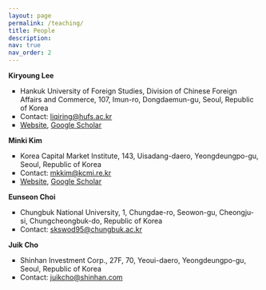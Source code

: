 ```yaml
---
layout: page
permalink: /teaching/
title: People
description: 
nav: true
nav_order: 2
---
```



<p><strong>Kiryoung Lee</strong></p>
<ul style="list-style-type:square">
	<li>Hankuk University of Foreign Studies, Division of Chinese Foreign Affairs and Commerce, 107, Imun-ro, Dongdaemun-gu, Seoul, Republic of Korea</li>
	<li>Contact: <u><a href="mailto:liqiring@hufs.ac.kr" style="box-sizing:border-box; color:inherit; pointer-events:all; text-decoration:underline" target="_blank">liqiring@hufs.ac.kr</a></u> </li>
	<li><u><a href="https://chufs2.hufs.ac.kr/chufs2/m02_s01.do?enc=Zm5jdDF8QEB8JTJGcHJvZmwlMkZjaHVmczIlMkYxODYlMkYzNjA3JTJGYXJ0Y2xWaWV3LmRvJTNGcGFnZSUzRDElMjZzcmNoQ29sdW1uJTNEJTI2c3JjaFdyZCUzRCUyNg%3D%3D" style="box-sizing:border-box; color:inherit; pointer-events:all; text-decoration:underline" target="_blank">Website</a></u>, <u><a href="https://scholar.google.com/citations?user=lWrPMp4AAAAJ&amp;hl=en&amp;oi=sra" style="box-sizing:border-box; color:inherit; pointer-events:all; text-decoration:underline" target="_blank">Google Scholar</a></u></li>
</ul>

<p style="text-align:start"><strong>Minki Kim</strong></p>

<ul style="list-style-type:square">
	<li>Korea Capital Market Institute, 143, Uisadang-daero, Yeongdeungpo-gu, Seoul, Republic of Korea</li>
	<li>Contact: <u><a href="mailto:mkkim@kcmi.re.kr" style="box-sizing:border-box; color:inherit; pointer-events:all; text-decoration:underline" target="_blank">mkkim@kcmi.re.kr</a></u> </li>
	<li><u><a href="https://www.google.com/url?q=https%3A%2F%2Fwww.kcmi.re.kr%2Fen%2Fexpert%2Fexpert_view%3Fmem_no%3D64960&amp;sa=D&amp;sntz=1&amp;usg=AOvVaw0yBR2mRSlTbX4WfqwZ3dmh" style="box-sizing:border-box; color:inherit; pointer-events:all; text-decoration:underline" target="_blank">Website</a></u>, <u><a href="https://scholar.google.com/citations?user=CjrrJEgAAAAJ&amp;hl=en&amp;oi=sra" style="box-sizing:border-box; color:inherit; pointer-events:all; text-decoration:underline" target="_blank">Google Scholar</a></u></li>
</ul>

<p style="text-align:start"><strong>Eunseon Choi</strong></p>

<ul style="list-style-type:square">
	<li>Chungbuk National University, 1, Chungdae-ro, Seowon-gu, Cheongju-si, Chungcheongbuk-do, Republic of Korea</li>
	<li>Contact: <u><a href="mailto:skswod95@chungbuk.ac.kr" style="box-sizing:border-box; color:inherit; pointer-events:all; text-decoration:underline" target="_blank">skswod95@chungbuk.ac.kr</a></u> </li>
</ul>

<p style="text-align:start"><strong>Juik Cho</strong></p>

<ul style="list-style-type:square">
	<li>Shinhan Investment Corp., 27F, 70, Yeoui-daero, Yeongdeungpo-gu, Seoul, Republic of Korea</li>
	<li>Contact: <u><a href="mailto:juikcho@shinhan.com" style="box-sizing:border-box; color:inherit; pointer-events:all; text-decoration:underline" target="_blank">juikcho@shinhan.com</a></u>  </li>
</ul>


